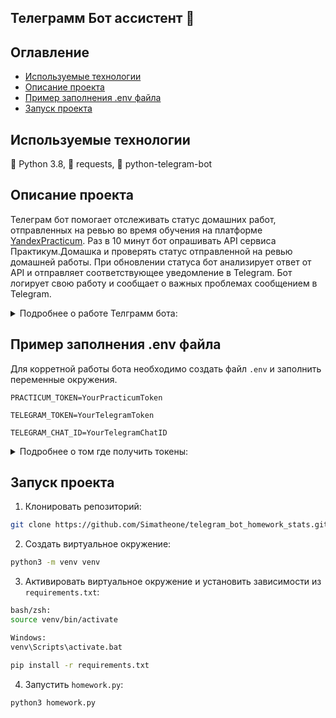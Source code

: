 ## Телеграмм Бот ассистент :robot:

## Оглавление
- [Используемые технологии](#используемые-технологии)
- [Описание проекта](#описание-проекта)
- [Пример заполнения .env файла](#пример-заполнения-env-файла)
- [Запуск проекта](#запуск-проекта)

## Используемые технологии
:snake: Python 3.8, :incoming_envelope: requests, :space_invader:	python-telegram-bot

## Описание проекта
Телеграм бот помогает отслеживать статус домашних работ, отправленных на ревью во время обучения на платформе [YandexPracticum](https://practicum.yandex.ru/).
Раз в 10 минут бот опрашивать API сервиса Практикум.Домашка и проверять статус отправленной на ревью домашней работы.
При обновлении статуса бот анализирует ответ от API и отправляет соответствующее уведомление в Telegram.
Бот логирует свою работу и сообщает о важных проблемах сообщением в Telegram.

<details><summary>Подробнее о работе Телграмм бота:</summary>
<p>

### Основные функции работы бота

Функция ```check_tokens()``` проверяет доступность переменных окружения, которые необходимы для работы программы. Если отсутствует хотя бы одна переменная окружения — функция возвращает False, иначе — True.

Функция ```get_api_answer()``` делает запрос к единственному эндпоинту API-сервиса. В качестве параметра функция получает временную метку. В случае успешного запроса возвращает ответ API, преобразовав его из формата JSON к типам данных Python.

Функция ```check_response()``` проверяет ответ API на корректность. В качестве параметра функция получает ответ API, приведенный к типам данных Python. Если ответ API соответствует ожиданиям, то функция возвращает список домашних работ (он может быть и пустым), доступный в ответе API по ключу 'homeworks'.

Функция ```parse_status()``` извлекает из информации о конкретной домашней работе статус этой работы. В качестве параметра функция получает только один элемент из списка домашних работ. В случае успеха, функция возвращает подготовленную для отправки в Telegram строку, содержащую один из вердиктов словаря HOMEWORK_STATUSES.

Функция ```send_message()``` отправляет сообщение в Telegram чат, определяемый переменной окружения TELEGRAM_CHAT_ID. Принимает на вход два параметра: экземпляр класса Bot и строку с текстом сообщения.

Функция ```main()```: в ней описана основная логика работы программы. Все остальные функции запускаются из неё.
Последовательность действий:
  - Сделать запрос к API - ```get_api_answer()```;
  - Проверить ответ от API - ```check_response()```;
  - Если есть обновления — получить статус работы из обновления - ```parse_status()```;
  - Отправить сообщение в Telegram - ```send_message()```;
  - Подождать некоторое время и сделать новый запрос - ```time.sleep(RETRY_TIME)```.
---

### Логирование

Каждое сообщение в журнале логов состоит из:
  - даты и времени события;
  - уровня важности события;
  - описания события.

```bash
Пример:

2021-10-09 15:34:45,150 [ERROR] Сбой в работе программы: Эндпоинт https://practicum.yandex.ru/api/user_api/homework_statuses/111 недоступен. Код ответа API: 404
2021-10-09 15:34:45,355 [INFO] Бот отправил сообщение "Сбой в работе программы: Эндпоинт [https://practicum.yandex.ru/api/user_api/homework_statuses/](https://practicum.yandex.ru/api/user_api/homework_statuses/) недоступен. Код ответа API: 404"
```

Логируются такие события:
  - отсутствие обязательных переменных окружения во время запуска бота, уровень **CRITICAL**.
  - удачная отправка любого сообщения в Telegram, уровень **INFO**;
  - сбой при отправке сообщения в Telegram, уровень **ERROR**;
  - недоступность эндпоинта https://practicum.yandex.ru/api/user_api/homework_statuses/, уровень **ERROR**;
  - любые другие сбои при запросе к эндпоинту, уровень **ERROR**;
  - отсутствие ожидаемых ключей в ответе API, уровень **ERROR**;
  - недокументированный статус домашней работы, обнаруженный в ответе API, уровень **ERROR**;
  - отсутствие в ответе новых статусов, уровень **DEBUG**.

События уровня **ERROR** не только логируются, но и пересылаются Telegram в тех случаях, когда это технически возможно.

Если при каждой попытке бота получить и обработать информацию от API ошибка повторяется, в телеграмм отправляется сообщение 1 раз.

При этом в логи записывается информацию о каждой неудачной попытке.

[:top: Вернуться к оглавлению](#оглавление)
  
</p>
</details>


## Пример заполнения .env файла

Для корретной работы бота необходимо создать файл ```.env``` и заполнить переменные окружения.

```PRACTICUM_TOKEN=YourPracticumToken```

```TELEGRAM_TOKEN=YourTelegramToken``` 

```TELEGRAM_CHAT_ID=YourTelegramChatID```

<details><summary>Подробнее о том где получить токены:</summary>
<p>

```PRACTICUM_TOKEN``` - можно получить по [адресу](https://oauth.yandex.ru/authorize?response_type=token&client_id=1d0b9dd4d652455a9eb710d450ff456a), если вы студент YandexPracticum.

```TELEGRAM_TOKEN``` - токен бота, который можно получится через главного бота **@Botfather**. Подробности работы с ботом **@Botfather** [ТУТ](https://core.telegram.org/bots).

```TELEGRAM_CHAT_ID=YourTelegramChatID``` - чат айди можно получить у бота **@userinfobot**.

[:top: Вернуться к оглавлению](#оглавление)  

</p>
</details>


## Запуск проекта
1. Клонировать репозиторий:
```bash
git clone https://github.com/Simatheone/telegram_bot_homework_stats.git
```

2. Создать виртуальное окружение:
```bash
python3 -m venv venv
```

3. Активировать виртуальное окружение и установить зависимости из ```requirements.txt```:
```bash
bash/zsh:
source venv/bin/activate

Windows:
venv\Scripts\activate.bat
```

```bash
pip install -r requirements.txt
```

4. Запустить ```homework.py```:
```bash
python3 homework.py
```
